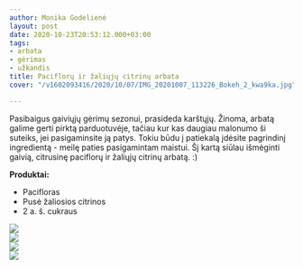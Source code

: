```yaml
---
author: Monika Godelienė
layout: post
date: 2020-10-23T20:53:12.000+03:00
tags:
- arbata
- gėrimas
- užkandis
title: Paciflorų ir žaliųjų citrinų arbata
cover: "/v1602093416/2020/10/07/IMG_20201007_113226_Bokeh_2_kwa9ka.jpg"

---
```

Pasibaigus gaiviųjų gėrimų sezonui, prasideda karštųjų. Žinoma, arbatą galime gerti pirktą parduotuvėje, tačiau kur kas daugiau malonumo ši suteiks, jei pasigaminsite ją patys. Tokiu būdu į patiekalą įdėsite pagrindinį ingredientą - meilę paties pasigamintam maistui. Šį kartą siūlau išmėginti gaivią, citrusinę paciflorų ir žaliųjų citrinų arbatą. :)

**Produktai:**

* Pacifloras
* Pusė žaliosios citrinos
* 2 a. š. cukraus

![](https://res.cloudinary.com/monikagod/image/upload/v1602093171/2020/10/07/IMG_20201007_101122_Bokeh_3_tkqbmy.jpg)  
![](https://res.cloudinary.com/monikagod/image/upload/v1602093171/2020/10/07/IMG_20201007_101357_Bokeh_2_oamfr1.jpg)  
![](https://res.cloudinary.com/monikagod/image/upload/v1602093171/2020/10/07/IMG_20201007_101543_Bokeh_2_l0etgo.jpg)  
![](https://res.cloudinary.com/monikagod/image/upload/v1602093416/2020/10/07/IMG_20201007_113226_Bokeh_2_kwa9ka.jpg)